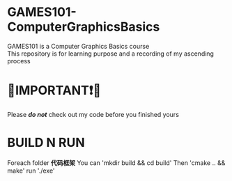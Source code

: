 # GAMES101-ComputerGraphicsBasics
GAMES101 is a Computer Graphics Basics course <br /> 
This repository is for learning purpose and a recording of my ascending process

# 🔴IMPORTANT❗🔴
Please ***do not*** check out my code before you finished yours

# BUILD N RUN
Foreach folder **代码框架**
You can 'mkdir build && cd build'
Then    'cmake .. && make'
run     './exe'
